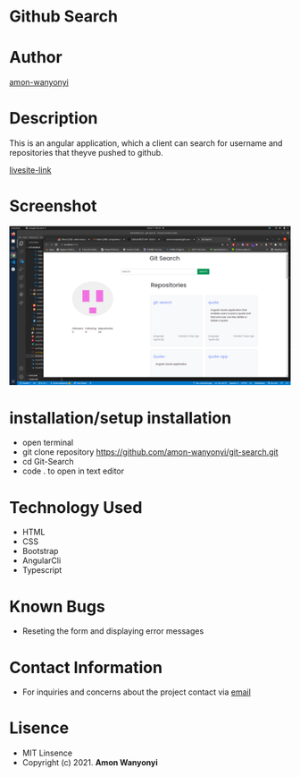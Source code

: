 # Github Search

# Author

[amon-wanyonyi]()

# Description
 This is an angular application, which a client can search for username and repositories that theyve pushed to github.

 [livesite-link](https://amon-wanyonyi.github.io/git-search/)

 # Screenshot
 <img src='src/assets/screenshot.png'>

 # installation/setup installation

 * open terminal
 * git clone repository https://github.com/amon-wanyonyi/git-search.git
 * cd Git-Search
 * code . to open in text editor

 # Technology Used

* HTML
* CSS
* Bootstrap 
* AngularCli
* Typescript

# Known Bugs

* Reseting the form and displaying error messages

# Contact Information
 * For inquiries and concerns about the project contact via [email](xxx110680@gmail.com)

 # Lisence

 * MIT Linsence
 * Copyright (c) 2021.
 **Amon Wanyonyi**